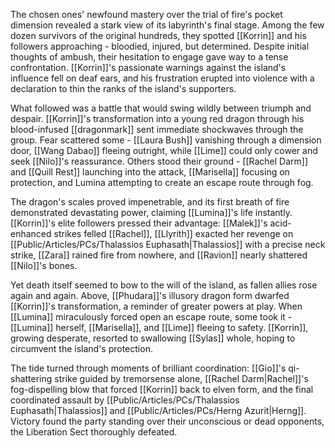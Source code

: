 The chosen ones' newfound mastery over the trial of fire's pocket dimension revealed a stark view of its labyrinth's final stage. Among the few dozen survivors of the original hundreds, they spotted [[Korrin]] and his followers approaching - bloodied, injured, but determined. Despite initial thoughts of ambush, their hesitation to engage gave way to a tense confrontation. [[Korrin]]'s passionate warnings against the island's influence fell on deaf ears, and his frustration erupted into violence with a declaration to thin the ranks of the island's supporters.

What followed was a battle that would swing wildly between triumph and despair. [[Korrin]]'s transformation into a young red dragon through his blood-infused [[dragonmark]] sent immediate shockwaves through the group. Fear scattered some - [[Laura Bush]] vanishing through a dimension door, [[Wang Dabao]] fleeing outright, while [[Lime]] could only cower and seek [[Nilo]]'s reassurance. Others stood their ground - [[Rachel Darm]] and [[Quill Rest]] launching into the attack, [[Marisella]] focusing on protection, and Lumina attempting to create an escape route through fog.

The dragon's scales proved impenetrable, and its first breath of fire demonstrated devastating power, claiming [[Lumina]]'s life instantly. [[Korrin]]'s elite followers pressed their advantage: [[Malek]]'s acid-enhanced strikes felled [[Rachel]], [[Llyrith]] exacted her revenge on [[Public/Articles/PCs/Thalassios Euphasath|Thalassios]] with a precise neck strike, [[Zara]] rained fire from nowhere, and [[Ravion]] nearly shattered [[Nilo]]'s bones.

Yet death itself seemed to bow to the will of the island, as fallen allies rose again and again. Above, [[Phudara]]'s illusory dragon form dwarfed [[Korrin]]'s transformation, a reminder of greater powers at play. When [[Lumina]] miraculously forced open an escape route, some took it - [[Lumina]] herself, [[Marisella]], and [[Lime]] fleeing to safety. [[Korrin]], growing desperate, resorted to swallowing [[Sylas]] whole, hoping to circumvent the island's protection.

The tide turned through moments of brilliant coordination: [[Gio]]'s qi-shattering strike guided by tremorsense alone, [[Rachel Darm|Rachel]]'s fog-dispelling blow that forced [[Korrin]] back to elven form, and the final coordinated assault by [[Public/Articles/PCs/Thalassios Euphasath|Thalassios]] and [[Public/Articles/PCs/Herng Azurit|Herng]]. Victory found the party standing over their unconscious or dead opponents, the Liberation Sect thoroughly defeated.
